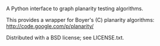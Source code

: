 A Python interface to graph planarity testing algorithms.

This provides a wrapper for Boyer's (C) planarity algorithms:
http://code.google.com/p/planarity/


Distributed with a BSD license; see LICENSE.txt.


